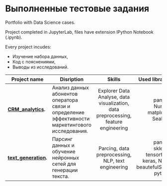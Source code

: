 # Выполненные тестовые задания

Portfolio with Data Science cases.

Project completed in JupyterLab, files have extension IPython Notebook (.ipynb).

Every project incudes:

* Изучение набора данных,
* Код с пояснениями,
* Выводы из исследований.

| Project name       | Disription           | Skills  | Used libraries  |
| ------------- | ------------- |:-------------:| -----:|
| **[CRM_analytics](CRM_analytics).** | Анализ данных абонентов оператора связи и определение эффективности маркетингового исследования. | Explorer Data Analyse, data visualization, data preprocessing, feature engineering | pandas, NumPy, matplotlib, Seaborn|
| **[text_generation](text_generation).** | Парсинг данных и обучение нейронных сетей для генерации текста. | Parcing, data preprocessing, NLP, text engineering | pandas, sklearn, tensorflow, keras, NLTK, beautefulSoup, pytorch|
